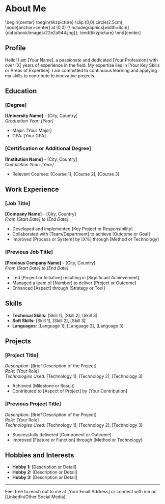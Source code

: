 # About Me

\begin{center}
\begin{tikzpicture}
  \clip (0,0) circle(2.5cm);
  \node[anchor=center] at (0,0) {\includegraphics[width=8cm]{data/book/images/22e2a944.jpg}};
\end{tikzpicture}
\end{center}

## Profile

Hello! I am [Your Name], a passionate and dedicated [Your Profession] with over [X] years of experience in the field. My expertise lies in [Your Key Skills or Areas of Expertise]. I am committed to continuous learning and applying my skills to contribute to innovative projects.

## Education

### [Degree]
**[University Name]** - [City, Country]  
*Graduation Year: [Year]*

- Major: [Your Major]
- GPA: [Your GPA]

### [Certification or Additional Degree]
**[Institution Name]** - [City, Country]  
*Completion Year: [Year]*

- Relevant Courses: [Course 1], [Course 2], [Course 3]

## Work Experience

### [Job Title]
**[Company Name]** - [City, Country]  
*From [Start Date] to [End Date]*

- Developed and implemented [Key Project or Responsibility]
- Collaborated with [Team/Department] to achieve [Outcome or Goal]
- Improved [Process or System] by [X%] through [Method or Technology]

### [Previous Job Title]
**[Previous Company Name]** - [City, Country]  
*From [Start Date] to [End Date]*

- Led [Project or Initiative] resulting in [Significant Achievement]
- Managed a team of [Number] to deliver [Project or Outcome]
- Enhanced [Aspect] through [Strategy or Tool]

## Skills

- **Technical Skills:** [Skill 1], [Skill 2], [Skill 3]
- **Soft Skills:** [Skill 1], [Skill 2], [Skill 3]
- **Languages:** [Language 1], [Language 2], [Language 3]

## Projects

### [Project Title]
*Description:* [Brief Description of the Project]  
*Role:* [Your Role]  
*Technologies Used:* [Technology 1], [Technology 2], [Technology 3]

- Achieved [Milestone or Result]
- Contributed to [Aspect of Project] by [Your Contribution]

### [Previous Project Title]
*Description:* [Brief Description of the Project]  
*Role:* [Your Role]  
*Technologies Used:* [Technology 1], [Technology 2], [Technology 3]

- Successfully delivered [Component or Outcome]
- Improved [Feature or Function] through [Method or Technology]

## Hobbies and Interests

- **Hobby 1:** [Description or Detail]
- **Hobby 2:** [Description or Detail]
- **Hobby 3:** [Description or Detail]

---

Feel free to reach out to me at [Your Email Address] or connect with me on [LinkedIn/Other Social Media].
